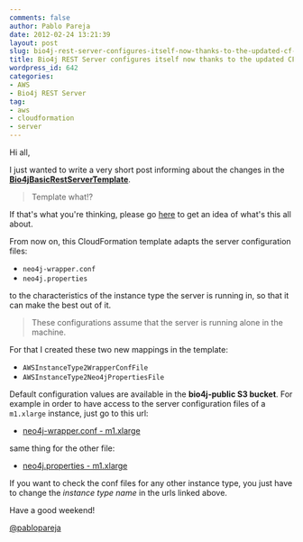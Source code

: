 ```yaml
---
comments: false
author: Pablo Pareja
date: 2012-02-24 13:21:39
layout: post
slug: bio4j-rest-server-configures-itself-now-thanks-to-the-updated-cf-template
title: Bio4j REST Server configures itself now thanks to the updated CF template
wordpress_id: 642
categories:
- AWS
- Bio4j REST Server
tag:
- aws
- cloudformation
- server
---
```


Hi all,

I just wanted to write a very short post informing about the changes in the [**Bio4jBasicRestServerTemplate**](https://s3-eu-west-1.amazonaws.com/bio4j-public/Bio4jBasicRestServerTemplate.txt). 

> Template what!? 

If that's what you're thinking, please go [here](http://blog.ohnosequences.com/2011/12/neo4j-server-and-aws-become-good-friends/) to get an idea of what's this all about.

From now on, this CloudFormation template adapts the server configuration files:

- `neo4j-wrapper.conf`
- `neo4j.properties`

to the characteristics of the instance type the server is running in, so that it can make the best out of it.

> These configurations assume that the server is running alone in the machine.

For that I created these two new mappings in the template:

  * `AWSInstanceType2WrapperConfFile`
  * `AWSInstanceType2Neo4jPropertiesFile`

Default configuration values are available in the **bio4j-public S3 bucket**. For example in order to have access to the server configuration files of a `m1.xlarge` instance, just go to this url:

- [neo4j-wrapper.conf - m1.xlarge](https://s3-eu-west-1.amazonaws.com/bio4j-public/server/conf-files/m1.xlarge/neo4j-wrapper.conf)

same thing for the other file:

- [neo4j.properties - m1.xlarge](https://s3-eu-west-1.amazonaws.com/bio4j-public/server/conf-files/m1.xlarge/neo4j.properties)

If you want to check the conf files for any other instance type, you just have to change the _instance type name_ in the urls linked above.

Have a good weekend!

[@pablopareja](http://www.twitter.com/pablopareja)
